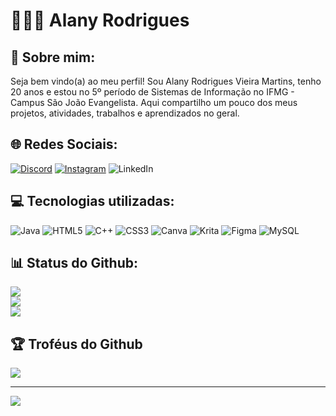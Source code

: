 # 👩🏽‍💻 Alany Rodrigues

## 💫 Sobre mim:
Seja bem vindo(a) ao meu perfil! Sou Alany Rodrigues Vieira Martins, tenho 20 anos e estou no 5º período de Sistemas de Informação no IFMG - Campus São João Evangelista. Aqui compartilho um pouco dos meus projetos, atividades, trabalhos e aprendizados no geral.


## 🌐 Redes Sociais:
[![Discord](https://img.shields.io/badge/Discord-%237289DA.svg?logo=discord&logoColor=white)](https://discord.gg/alany05) [![Instagram](https://img.shields.io/badge/Instagram-%23E4405F.svg?logo=Instagram&logoColor=white)](https://instagram.com/lany_rv) ![LinkedIn](https://img.shields.io/badge/LinkedIn-%230077B5.svg?logo=linkedin&logoColor=white)

## 💻 Tecnologias utilizadas:
![Java](https://img.shields.io/badge/java-%23ED8B00.svg?style=plastic&logo=openjdk&logoColor=white) ![HTML5](https://img.shields.io/badge/html5-%23E34F26.svg?style=plastic&logo=html5&logoColor=white) ![C++](https://img.shields.io/badge/c++-%2300599C.svg?style=plastic&logo=c%2B%2B&logoColor=white) ![CSS3](https://img.shields.io/badge/css3-%231572B6.svg?style=plastic&logo=css3&logoColor=white) ![Canva](https://img.shields.io/badge/Canva-%2300C4CC.svg?style=plastic&logo=Canva&logoColor=white) ![Krita](https://img.shields.io/badge/Krita-203759?style=plastic&logo=krita&logoColor=EEF37B) ![Figma](https://img.shields.io/badge/figma-%23F24E1E.svg?style=plastic&logo=figma&logoColor=white) ![MySQL](https://img.shields.io/badge/mysql-4479A1.svg?style=plastic&logo=mysql&logoColor=white)

## 📊 Status do Github:
![](https://github-readme-stats.vercel.app/api?username=AlanyRodrigues&theme=tokyonight&hide_border=false&include_all_commits=true&count_private=true)<br/>
![](https://github-readme-streak-stats.herokuapp.com/?user=AlanyRodrigues&theme=tokyonight&hide_border=false)<br/>
![](https://github-readme-stats.vercel.app/api/top-langs/?username=AlanyRodrigues&theme=tokyonight&hide_border=false&include_all_commits=true&count_private=true&layout=compact)

## 🏆 Troféus do Github
![](https://github-profile-trophy.vercel.app/?username=AlanyRodrigues&theme=tokyonight&no-frame=false&no-bg=true&margin-w=4)

---
[![](https://visitcount.itsvg.in/api?id=AlanyRodrigues&icon=0&color=0)](https://visitcount.itsvg.in)

<!-- Proudly created with GPRM ( https://gprm.itsvg.in ) -->

